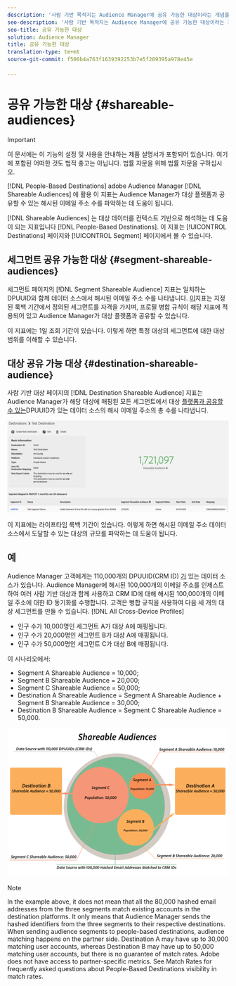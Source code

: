 ```yaml
---
description: '사람 기반 목적지는 Audience Manager에 공유 가능한 대상이라는 개념을 도입합니다. 이 지표는 Audience Manager가 대상 플랫폼과 공유할 수 있는 해시된 이메일 주소 수를 파악하는 데 도움이 됩니다. '
seo-description: '사람 기반 목적지는 Audience Manager에 공유 가능한 대상이라는 개념을 도입합니다. 이 지표는 Audience Manager가 대상 플랫폼과 공유할 수 있는 해시된 이메일 주소 수를 파악하는 데 도움이 됩니다. '
seo-title: 공유 가능한 대상
solution: Audience Manager
title: 공유 가능한 대상
translation-type: tm+mt
source-git-commit: f500b4a763f1639392253b7e5f209395a978e45e

---
```



# 공유 가능한 대상 {#shareable-audiences}

>[!IMPORTANT]
>이 문서에는 이 기능의 설정 및 사용을 안내하는 제품 설명서가 포함되어 있습니다. 여기에 포함된 어떠한 것도 법적 충고는 아닙니다. 법률 자문을 위해 법률 자문을 구하십시오.

[!DNL People-Based Destinations] adobe Audience Manager [!DNL Shareable Audiences] 에 활용 이 지표는 Audience Manager가 대상 플랫폼과 공유할 수 있는 해시된 이메일 주소 수를 파악하는 데 도움이 됩니다.

[!DNL Shareable Audiences] 는 대상 데이터를 컨텍스트 기반으로 해석하는 데 도움이 되는 지표입니다 [!DNL People-Based Destinations]. 이 지표는 [!UICONTROL Destinations] 페이지와 [!UICONTROL Segment] 페이지에서 볼 수 있습니다.

## 세그먼트 공유 가능한 대상 {#segment-shareable-audiences}

세그먼트 페이지의 [!DNL Segment Shareable Audience] 지표는 일치하는 DPUUID와 함께 데이터 소스에서 해시된 이메일 주소 수를 나타냅니다. [이](../../reference/ids-in-aam.md)지표는 지정된 룩백 기간에서 정의된 세그먼트를 자격을 가지며, 프로필 병합 규칙이 해당 지표에 적용되어 있고 Audience Manager가 대상 플랫폼과 공유할 수 있습니다.

이 지표에는 1일 조회 기간이 있습니다. 이렇게 하면 특정 대상의 세그먼트에 대한 대상 범위를 이해할 수 있습니다.

## 대상 공유 가능 대상 {#destination-shareable-audience}

사람 기반 대상 페이지의 [!DNL Destination Shareable Audience] 지표는 Audience Manager가 해당 대상에 매핑된 모든 세그먼트에서 대상 [플랫폼과 공유할 수 있는](../../reference/ids-in-aam.md)DPUUID가 있는 데이터 소스의 해시 이메일 주소의 총 수를 나타냅니다.

![공유 가능한 고객](assets/dest-shareable-audiences.png)

이 지표에는 라이프타임 룩백 기간이 있습니다. 이렇게 하면 해시된 이메일 주소 데이터 소스에서 도달할 수 있는 대상의 규모를 파악하는 데 도움이 됩니다.

## 예

Audience Manager 고객에게는 110,000개의 DPUUID(CRM ID) [가](../../reference/ids-in-aam.md) 있는 데이터 소스가 있습니다. Audience Manager에 해시된 100,000개의 이메일 주소를 인제스트하여 여러 사람 기반 대상과 함께 사용하고 CRM ID에 대해 해시된 100,000개의 이메일 주소에 대한 ID 동기화를 수행합니다. 고객은 병합 규칙을 사용하여 다음 세 개의 대상 세그먼트를 만들 수 있습니다. [!DNL All Cross-Device Profiles]

* 인구 수가 10,000명인 세그먼트 A가 대상 A에 매핑됩니다.
* 인구 수가 20,000명인 세그먼트 B가 대상 A에 매핑됩니다.
* 인구 수가 50,000명인 세그먼트 C가 대상 B에 매핑됩니다.

이 시나리오에서:

* Segment A Shareable Audience = 10,000;
* Segment B Shareable Audience = 20,000;
* Segment C Shareable Audience = 50,000;
* Destination A Shareable Audience = Segment A Shareable Audience + Segment B Shareable Audience = 30,000;
* Destination B Shareable Audience = Segment C Shareable Audience = 50,000.

![shareable-audiences-diagram](assets/shareable-audiences.png)

> [!NOTE]
>
> In the example above, it does not mean that all the 80,000 hashed email addresses from the three segments match existing accounts in the destination platforms. It only means that Audience Manager sends the hashed identifiers from the three segments to their respective destinations. When sending audience segments to people-based destinations, audience matching happens on the partner side. Destination A may have up to 30,000 matching user accounts, whereas Destination B may have up to 50,000 matching user accounts, but there is no guarantee of match rates. Adobe does not have access to partner-specific metrics. See Match Rates for frequently asked questions about People-Based Destinations visibility in match rates.[](../../faq/faq-people-based-destinations.md#match-rates)
